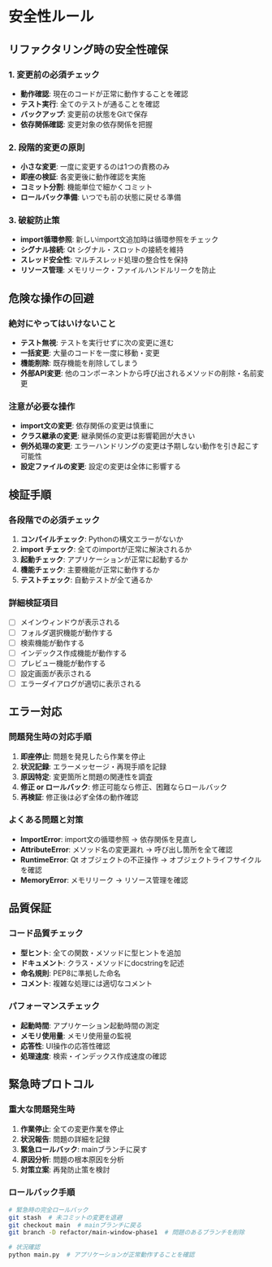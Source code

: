 # 安全性ルール

## リファクタリング時の安全性確保

### 1. 変更前の必須チェック
- **動作確認**: 現在のコードが正常に動作することを確認
- **テスト実行**: 全てのテストが通ることを確認
- **バックアップ**: 変更前の状態をGitで保存
- **依存関係確認**: 変更対象の依存関係を把握

### 2. 段階的変更の原則
- **小さな変更**: 一度に変更するのは1つの責務のみ
- **即座の検証**: 各変更後に動作確認を実施
- **コミット分割**: 機能単位で細かくコミット
- **ロールバック準備**: いつでも前の状態に戻せる準備

### 3. 破綻防止策
- **import循環参照**: 新しいimport文追加時は循環参照をチェック
- **シグナル接続**: Qt シグナル・スロットの接続を維持
- **スレッド安全性**: マルチスレッド処理の整合性を保持
- **リソース管理**: メモリリーク・ファイルハンドルリークを防止

## 危険な操作の回避

### 絶対にやってはいけないこと
- **テスト無視**: テストを実行せずに次の変更に進む
- **一括変更**: 大量のコードを一度に移動・変更
- **機能削除**: 既存機能を削除してしまう
- **外部API変更**: 他のコンポーネントから呼び出されるメソッドの削除・名前変更

### 注意が必要な操作
- **import文の変更**: 依存関係の変更は慎重に
- **クラス継承の変更**: 継承関係の変更は影響範囲が大きい
- **例外処理の変更**: エラーハンドリングの変更は予期しない動作を引き起こす可能性
- **設定ファイルの変更**: 設定の変更は全体に影響する

## 検証手順

### 各段階での必須チェック
1. **コンパイルチェック**: Pythonの構文エラーがないか
2. **import チェック**: 全てのimportが正常に解決されるか
3. **起動チェック**: アプリケーションが正常に起動するか
4. **機能チェック**: 主要機能が正常に動作するか
5. **テストチェック**: 自動テストが全て通るか

### 詳細検証項目
- [ ] メインウィンドウが表示される
- [ ] フォルダ選択機能が動作する
- [ ] 検索機能が動作する
- [ ] インデックス作成機能が動作する
- [ ] プレビュー機能が動作する
- [ ] 設定画面が表示される
- [ ] エラーダイアログが適切に表示される

## エラー対応

### 問題発生時の対応手順
1. **即座停止**: 問題を発見したら作業を停止
2. **状況記録**: エラーメッセージ・再現手順を記録
3. **原因特定**: 変更箇所と問題の関連性を調査
4. **修正 or ロールバック**: 修正可能なら修正、困難ならロールバック
5. **再検証**: 修正後は必ず全体の動作確認

### よくある問題と対策
- **ImportError**: import文の循環参照 → 依存関係を見直し
- **AttributeError**: メソッド名の変更漏れ → 呼び出し箇所を全て確認
- **RuntimeError**: Qt オブジェクトの不正操作 → オブジェクトライフサイクルを確認
- **MemoryError**: メモリリーク → リソース管理を確認

## 品質保証

### コード品質チェック
- **型ヒント**: 全ての関数・メソッドに型ヒントを追加
- **ドキュメント**: クラス・メソッドにdocstringを記述
- **命名規則**: PEP8に準拠した命名
- **コメント**: 複雑な処理には適切なコメント

### パフォーマンスチェック
- **起動時間**: アプリケーション起動時間の測定
- **メモリ使用量**: メモリ使用量の監視
- **応答性**: UI操作の応答性確認
- **処理速度**: 検索・インデックス作成速度の確認

## 緊急時プロトコル

### 重大な問題発生時
1. **作業停止**: 全ての変更作業を停止
2. **状況報告**: 問題の詳細を記録
3. **緊急ロールバック**: mainブランチに戻す
4. **原因分析**: 問題の根本原因を分析
5. **対策立案**: 再発防止策を検討

### ロールバック手順
```bash
# 緊急時の完全ロールバック
git stash  # 未コミットの変更を退避
git checkout main  # mainブランチに戻る
git branch -D refactor/main-window-phase1  # 問題のあるブランチを削除

# 状況確認
python main.py  # アプリケーションが正常動作することを確認
```